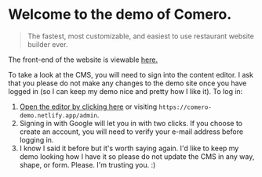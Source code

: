 # Welcome to the demo of Comero.
> The fastest, most customizable, and easiest to use restaurant website builder ever.

The front-end of the website is viewable <a href="https://comero-demo.netlify.app" target="_blank">here.</a>

To take a look at the CMS, you will need to sign into the content editor. I ask that you please do not make any changes to the demo site once you have logged in (so I can keep my demo nice and pretty how I like it). To log in:
1. <a href="https://comero-demo.netlify.app" target="_blank">Open the editor by clicking here</a> or visiting `https://comero-demo.netlify.app/admin`.
2. Signing in with Google will let you in with two clicks. If you choose to create an account, you will need to verify your e-mail address before logging in.
3. I know I said it before but it's worth saying again. I'd like to keep my demo looking how I have it so please do not update the CMS in any way, shape, or form. Please. I'm trusting you. :)
